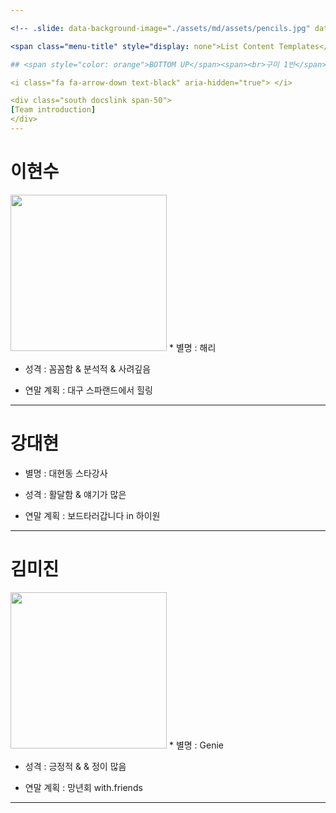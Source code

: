 ```yaml
---

<!-- .slide: data-background-image="./assets/md/assets/pencils.jpg" data-background-size="100% 100%" data-background-position="center" data-background=" " data-background-repeat=" " data-background-transition="none" -->

<span class="menu-title" style="display: none">List Content Templates</span>

## <span style="color: orange">BOTTOM UP</span><span><br>구미 1반</span>

<i class="fa fa-arrow-down text-black" aria-hidden="true"> </i>

<div class="south docslink span-50">
[Team introduction]
</div>
---
```

# 이현수   
<img width="250" src="https://user-images.githubusercontent.com/45954038/50432619-70541580-0916-11e9-8de9-6191459986ac.jpg">
* 별명 : 해리

* 성격 : 꼼꼼함 & 분석적 & 사려깊음

* 연말 계획 : 대구 스파랜드에서 힐링
---
# 강대현
* 별명 : 대현동 스타강사

* 성격 : 활달함 & 얘기가 많은

* 연말 계획 : 보드타러갑니다 in 하이원
---
# 김미진
<img width="250" src="https://user-images.githubusercontent.com/45954038/50432619-70541580-0916-11e9-8de9-6191459986ac.jpg">
* 별명 : Genie

* 성격 : 긍정적 &  & 정이 많음

* 연말 계획 : 망년회 with.friends
---

